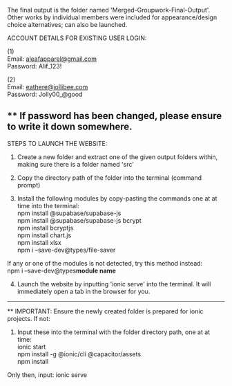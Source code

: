 The final output is the folder named 'Merged-Groupwork-Final-Output'. Other works by individual members were included for appearance/design choice alternatives; can also be launched.

ACCOUNT DETAILS FOR EXISTING USER LOGIN:

(1)
<br>Email: aleafapparel@gmail.com
<br>Password: Alif_123!

(2)
<br>Email: eathere@jollibee.com
<br>Password: Jolly00_@good

** If password has been changed, please ensure to write it down somewhere.
--------------------------------------------------

STEPS TO LAUNCH THE WEBSITE:

1. Create a new folder and extract one of the given output folders within, making sure there is a folder named 'src'

2. Copy the directory path of the folder into the terminal (command prompt)

3. Install the following modules by copy-pasting the commands one at at time into the terminal: <br>
	npm install @supabase/supabase-js <br>
	npm install @supabase/supabase-js bcrypt <br>
	npm install bcryptjs <br>
	npm install chart.js <br>
	npm install xlsx <br>
	npm i –save-dev@types/file-saver <br>

If any or one of the modules is not detected, try this method instead: <br>
	npm i –save-dev@types**module name**

4. Launch the website by inputting 'ionic serve' into the terminal. It will immediately open a tab in the browser for you.

--------------------------------------------------

** IMPORTANT: Ensure the newly created folder is prepared for ionic projects. If not:

1. Input these into the terminal with the folder directory path, one at at time:
	<br>ionic start
	<br>npm install -g @ionic/cli @capacitor/assets
	<br>npm install

Only then, input: ionic serve

